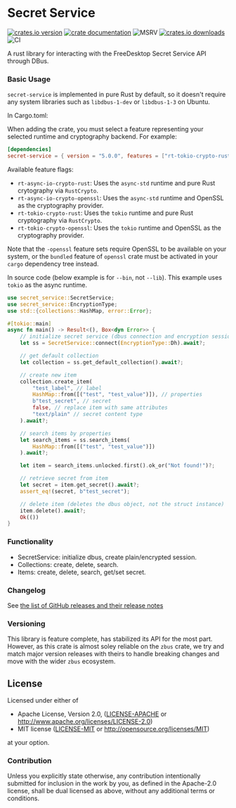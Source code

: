 # Secret Service

[![crates.io version](https://img.shields.io/crates/v/secret-service.svg)](https://crates.io/crates/secret-service)
[![crate documentation](https://docs.rs/secret-service/badge.svg)](https://docs.rs/secret-service)
![MSRV](https://img.shields.io/badge/rustc-1.77+-blue.svg)
[![crates.io downloads](https://img.shields.io/crates/d/secret-service.svg)](https://crates.io/crates/secret-service)
![CI](https://github.com/hwchen/secret-service-rs/workflows/CI/badge.svg)

A rust library for interacting with the FreeDesktop Secret Service API through DBus.

### Basic Usage

`secret-service` is implemented in pure Rust by default, so it doesn't require any system libraries
such as `libdbus-1-dev` or `libdbus-1-3` on Ubuntu.

In Cargo.toml:

When adding the crate, you must select a feature representing your selected runtime and cryptography backend. 
For example:

```toml
[dependencies]
secret-service = { version = "5.0.0", features = ["rt-tokio-crypto-rust"] }
```

Available feature flags:
- `rt-async-io-crypto-rust`: Uses the `async-std` runtime and pure Rust crytography via `RustCrypto`.
- `rt-async-io-crypto-openssl`: Uses the `async-std` runtime and OpenSSL as the cryptography provider.
- `rt-tokio-crypto-rust`: Uses the `tokio` runtime and pure Rust cryptography via `RustCrypto`.
- `rt-tokio-crypto-openssl`: Uses the `tokio` runtime and OpenSSL as the cryptography provider.

Note that the `-openssl` feature sets require OpenSSL to be available on your system, or the `bundled` feature
of `openssl` crate must be activated in your `cargo` dependency tree instead.

In source code (below example is for `--bin`, not `--lib`). This example uses `tokio` as
the async runtime.

```rust
use secret_service::SecretService;
use secret_service::EncryptionType;
use std::{collections::HashMap, error::Error};

#[tokio::main]
async fn main() -> Result<(), Box<dyn Error>> {
    // initialize secret service (dbus connection and encryption session)
    let ss = SecretService::connect(EncryptionType::Dh).await?;

    // get default collection
    let collection = ss.get_default_collection().await?;

    // create new item
    collection.create_item(
        "test_label", // label
        HashMap::from([("test", "test_value")]), // properties
        b"test_secret", // secret
        false, // replace item with same attributes
        "text/plain" // secret content type
    ).await?;

    // search items by properties
    let search_items = ss.search_items(
        HashMap::from([("test", "test_value")])
    ).await?;

    let item = search_items.unlocked.first().ok_or("Not found!")?;

    // retrieve secret from item
    let secret = item.get_secret().await?;
    assert_eq!(secret, b"test_secret");

    // delete item (deletes the dbus object, not the struct instance)
    item.delete().await?;
    Ok(())
}
```

### Functionality

- SecretService: initialize dbus, create plain/encrypted session.
- Collections: create, delete, search.
- Items: create, delete, search, get/set secret.

### Changelog
See [the list of GitHub releases and their release notes](https://github.com/hwchen/secret-service-rs/releases)

### Versioning
This library is feature complete, has stabilized its API for the most part. However, as this
crate is almost soley reliable on the `zbus` crate, we try and match major version releases
with theirs to handle breaking changes and move with the wider `zbus` ecosystem.

## License

Licensed under either of

* Apache License, Version 2.0, ([LICENSE-APACHE](LICENSE-APACHE) or http://www.apache.org/licenses/LICENSE-2.0)
* MIT license ([LICENSE-MIT](LICENSE-MIT) or http://opensource.org/licenses/MIT)

at your option.

### Contribution

Unless you explicitly state otherwise, any contribution intentionally submitted for inclusion in the work by you, as defined in the Apache-2.0 license, shall be dual licensed as above, without any additional terms or conditions.
